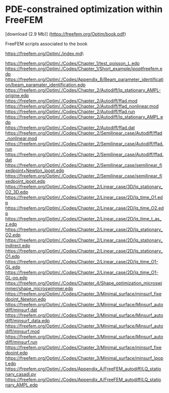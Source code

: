 PDE-constrained optimization within FreeFEM
=============================================
[download (2.9 Mb)] (https://freefem.org/Optim/book.pdf)

FreeFEM scripts associated to the book 

<https://freefem.org/Optim/./index.md>\


<https://freefem.org/Optim/./Codes/Chapter_1/test_poisson_L.edp>\
<https://freefem.org/Optim/./Codes/Chapter_1/Short_example/ipoptfreefem.edp>\
<https://freefem.org/Optim/./Codes/Appendix_B/Beam_parameter_identification/beam_paramater_identification.edp>\
<https://freefem.org/Optim/./Codes/Chapter_2/Autodiff/lq_stationary_AMPL-origine.edp>\
<https://freefem.org/Optim/./Codes/Chapter_2/Autodiff/ffad.mod>\
<https://freefem.org/Optim/./Codes/Chapter_2/Autodiff/ffad_nonlinear.mod>\
<https://freefem.org/Optim/./Codes/Chapter_2/Autodiff/ffad.run>\
<https://freefem.org/Optim/./Codes/Chapter_2/Autodiff/lq_stationary_AMPL.edp>\
<https://freefem.org/Optim/./Codes/Chapter_2/Autodiff/ffad.dat>\
<https://freefem.org/Optim/./Codes/Chapter_2/Semilinear_case/Autodiff/ffad_nonlinear.mod>\
<https://freefem.org/Optim/./Codes/Chapter_2/Semilinear_case/Autodiff/ffad.run>\
<https://freefem.org/Optim/./Codes/Chapter_2/Semilinear_case/Autodiff/ffad.dat>\
<https://freefem.org/Optim/./Codes/Chapter_2/Semilinear_case/semilinear_fixedpoint+Newton_ipopt.edp>\
<https://freefem.org/Optim/./Codes/Chapter_2/Semilinear_case/semilinear_fixedpoint_ipopt.edp>\
<https://freefem.org/Optim/./Codes/Chapter_2/Linear_case/3D/lq_stationary_O2_3D.edp>\
<https://freefem.org/Optim/./Codes/Chapter_2/Linear_case/2D/lq_time_O1.edp>\
<https://freefem.org/Optim/./Codes/Chapter_2/Linear_case/2D/lq_time_O2.edp>\
<https://freefem.org/Optim/./Codes/Chapter_2/Linear_case/2D/lq_time_t_as_z.edp>\
<https://freefem.org/Optim/./Codes/Chapter_2/Linear_case/2D/lq_stationary_O2.edp>\
<https://freefem.org/Optim/./Codes/Chapter_2/Linear_case/2D/lq_stationary_indirect.edp>\
<https://freefem.org/Optim/./Codes/Chapter_2/Linear_case/2D/lq_stationary_O1.edp>\
<https://freefem.org/Optim/./Codes/Chapter_2/Linear_case/2D/lq_time_O1-GL.edp>\
<https://freefem.org/Optim/./Codes/Chapter_2/Linear_case/2D/lq_time_O1-GL-oo.edp>\
<https://freefem.org/Optim/./Codes/Chapter_4/Shape_optimization_microswimmer/shape_microswimmer.edp>\
<https://freefem.org/Optim/./Codes/Chapter_3/Minimal_surface/minsurf_fixedpoint_Newton.edp>\
<https://freefem.org/Optim/./Codes/Chapter_3/Minimal_surface/Minsurf_autodiff/minsurf.dat>\
<https://freefem.org/Optim/./Codes/Chapter_3/Minimal_surface/Minsurf_autodiff/minsurf_data.edp>\
<https://freefem.org/Optim/./Codes/Chapter_3/Minimal_surface/Minsurf_autodiff/minsurf.mod>\
<https://freefem.org/Optim/./Codes/Chapter_3/Minimal_surface/Minsurf_autodiff/minsurf.run>\
<https://freefem.org/Optim/./Codes/Chapter_3/Minimal_surface/minsurf_fixedpoint.edp>\
<https://freefem.org/Optim/./Codes/Chapter_3/Minimal_surface/minsurf_Ipopt.edp>\
<https://freefem.org/Optim/./Codes/Appendix_A/FreeFEM_autodiff/LQ_stationary_casadi.py>\
<https://freefem.org/Optim/./Codes/Appendix_A/FreeFEM_autodiff/LQ_stationary_AMPL.edp>
